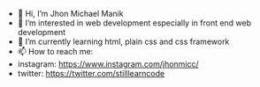 - 👋 Hi, I’m Jhon Michael Manik
- 👀 I’m interested in web development especially in front end web development
- 🌱 I’m currently learning html, plain css and css framework
- 📫 How to reach me:
- instagram: https://www.instagram.com/jhonmicc/
- twitter: https://twitter.com/stilllearncode

<!---
jhonmicc/jhonmicc is a ✨ special ✨ repository because its `README.md` (this file) appears on your GitHub profile.
You can click the Preview link to take a look at your changes.
--->
